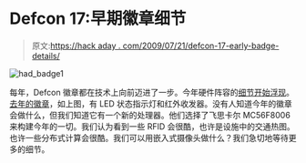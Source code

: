 # Defcon 17:早期徽章细节

> 原文:[https://hack aday . com/2009/07/21/defcon-17-early-badge-details/](https://hackaday.com/2009/07/21/defcon-17-early-badge-details/)

![had_badge1](../Images/25f427540fd3ce6d78c93efb99334875.png "had_badge1")

每年，Defcon 徽章都在技术上向前迈进了一步。今年硬件阵容的[细节开始浮现](https://forum.defcon.org/showthread.php?t=10655)。[去年的徽章](http://hackaday.com/2008/08/05/defcon-16-badge-details-released/)，如上图，有 LED 状态指示灯和红外收发器。没有人知道今年的徽章会做什么，但我们知道它有一个新的处理器。他们选择了飞思卡尔 MC56F8006 来构建今年的一切。我们认为看到一些 RFID 会很酷，也许是设施中的交通热图。也许一些分布式计算会很酷。我们可以用嵌入式摄像头做什么？我们急切地等待更多的细节。